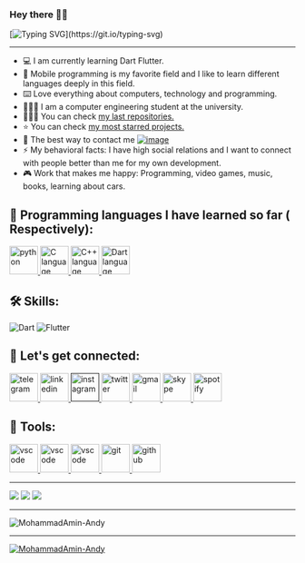 ### Hey there 👋🏻

[![Typing SVG](https://readme-typing-svg.demolab.com?font=Fira+Code&size=14&pause=10000&color=149414&vCenter=true&multiline=true&repeat=false&width=526&lines=I'm+MoahmmadAmin-Andy(Mamin)+Dart+Programmer+work+with+Flutter+FrameWork.)](https://git.io/typing-svg)

-----------------

- 💻  I am currently learning Dart Flutter.
- 📱 Mobile programming is my favorite field and I like to learn different languages ​​deeply in this field.
- ⌨️ Love everything about computers, technology and programming.
- 👨🏻‍🎓  I am a computer engineering student at the university.
- 👨🏻‍💻  You can check [my last repositories.](https://github.com/MohammadAmin-Andy?tab=repositories)
- ⭐   You can check [my most starred projects.](https://github.com/MohammadAmin-Andy?tab=repositories&q=&type=&language=&sort=stargazers)
- 📧  The best way to contact me  [![image](https://img.shields.io/badge/-pg.mohammadamin@gmail.com-c14438?style=flat-square&logo=Gmail&logoColor=white&link=mailto:pg.mohammadamin@gmail.com)](mailto:pg.mohammadamin@gmail.com)
- ⚡️  My behavioral facts: I have high social relations and I want to connect with people better than me for my own development.
- 🎮  Work that makes me happy: Programming, video games, music, books, learning about cars.
 

## 🧠 Programming languages ​​I have learned so far ( Respectively):

<p> <a href="https://www.python.org" target="_blank" rel="noreferrer"> <img src="https://raw.githubusercontent.com/bablubambal/All_logo_and_pictures/1ac69ce5fbc389725f16f989fa53c62d6e1b4883/programming%20languages/python.svg" alt="python" width="50" height="50"/> </a> <a href="https://www.cprogramming.com" target="_blank" rel="noreferrer"> <img src="https://raw.githubusercontent.com/bablubambal/All_logo_and_pictures/1ac69ce5fbc389725f16f989fa53c62d6e1b4883/programming%20languages/c.svg" alt="C language" width="50" height="50"/> </a> 
<a href="https://cplusplus.com" target="_blank" rel="noreferrer"> <img src="https://raw.githubusercontent.com/bablubambal/All_logo_and_pictures/1ac69ce5fbc389725f16f989fa53c62d6e1b4883/programming%20languages/c%2B%2B.svg" alt="C++ language" width="50" height="50"/> </a> 
<a href="https://dart.dev/" target="_blank" rel="noreferrer"> <img src="https://raw.githubusercontent.com/bablubambal/All_logo_and_pictures/1ac69ce5fbc389725f16f989fa53c62d6e1b4883/programming%20languages/dart.svg" alt="Dart language" width="50" height="50"/> </a> </p>


## 🛠 Skills:

![Dart](https://img.shields.io/badge/dart-%230175C2.svg?style=for-the-badge&logo=dart&logoColor=white)
![Flutter](https://img.shields.io/badge/Flutter-%2302569B.svg?style=for-the-badge&logo=Flutter&logoColor=white)

## 🔗  Let's get connected:

<a href="https://t.me/real_Mamin" target="_blank">
  <img src="https://github-production-user-asset-6210df.s3.amazonaws.com/79712314/238192520-a8429250-0cbb-46d1-9ad6-b82fb8b99349.svg" alt="telegram" width="50" height="50"/>
</a>

<a href="https://www.linkedin.com/in/mohammad-amin-amirkolaei-andy-588448239" target="_blank">
  <img src="https://github-production-user-asset-6210df.s3.amazonaws.com/79712314/238661011-148a23f5-07be-4fb9-bda2-6671852ca716.svg" alt="linkedin" width="50" height="50"/>
</a>
<a href="" target="_blank">
  <img src="https://github-production-user-asset-6210df.s3.amazonaws.com/79712314/238192493-8d077bb1-c29a-4100-a0e2-b3bc27244820.svg" alt="instagram" width="50" height="50"/>
</a>
<a href="https://twitter.com/MohammadAmin_pg" target="_blank">
  <img src="https://upload.wikimedia.org/wikipedia/commons/5/53/X_logo_2023_original.svg" alt="twitter" width="50" height="50"/>
</a>
<a href="pg.mohammadamin@gmail.com" target="_blank">
  <img src="https://upload.wikimedia.org/wikipedia/commons/7/7e/Gmail_icon_%282020%29.svg" alt="gmail" width="50" height="50"/>
</a>
<a href="https://join.skype.com/invite/g0b7X6fUIJ6u" target="_blank">
  <img src="https://upload.wikimedia.org/wikipedia/commons/6/60/Skype_logo_%282019%E2%80%93present%29.svg" alt="skype" width="50" height="50"/>
</a>
<a href="https://open.spotify.com/user/31nzb5buqmpfyxtcusyqvajoxunu" target="_blank">
  <img src="https://upload.wikimedia.org/wikipedia/commons/8/84/Spotify_icon.svg" alt="spotify" width="50" height="50"/>
</a>

## 🔧 Tools:


<a href="https://code.visualstudio.com/" target="_blank">
  <img src="https://upload.wikimedia.org/wikipedia/commons/9/9a/Visual_Studio_Code_1.35_icon.svg" alt="vscode" width="50" height="50"/>
</a>
<a href="https://developer.android.com/studio?gclid=CjwKCAjw3dCnBhBCEiwAVvLcu6fcZ34Hm8rEqtLlzZ9rHhItPpr540icbMPlOlrfZWPoy5ZwOuiCtRoCI1EQAvD_BwE&gclsrc=aw.ds" target="_blank">
  <img src="https://upload.wikimedia.org/wikipedia/commons/9/95/Android_Studio_Icon_3.6.svg" alt="vscode" width="50" height="50"/>
</a>
<a href="https://www.jetbrains.com/idea/promo/?source=google&medium=cpc&campaign=9736965298&term=intellij&content=602143185985&gad=1&gclid=CjwKCAjw3dCnBhBCEiwAVvLcux1YnAOjYo9hHbb3SU9aIzhLYi9xRTDeZHccO9n7_xmuvbTIpsdgjxoCkFkQAvD_BwE" target="_blank">
  <img src="https://upload.wikimedia.org/wikipedia/commons/9/9c/IntelliJ_IDEA_Icon.svg" alt="vscode" width="50" height="50"/>
</a>
<a href="https://git-scm.com/" target="_blank">
  <img src="https://upload.wikimedia.org/wikipedia/commons/e/e0/Git-logo.svg" alt="git" width="50" height="50"/>
</a>
<a href="https://github.com/" target="_blank">
  <img src="https://upload.wikimedia.org/wikipedia/commons/9/91/Octicons-mark-github.svg" alt="github" width="50" height="50"/>
</a>

-----------------

![](https://github-readme-stats.vercel.app/api/top-langs/?username=MohammadAmin-Andy&theme=dark&hide_border=true&include_all_commits=false&count_private=true&layout=compact)
![](https://github-readme-stats.vercel.app/api?username=MohammadAmin-Andy&theme=dark&hide_border=true&include_all_commits=false&count_private=true)
![](https://github-readme-streak-stats.herokuapp.com/?user=masihgh&theme=dark&hide_border=true)

-----------------

<p align="left"> <img src="https://komarev.com/ghpvc/?username=MohammadAmin-Andy&label=Profile%20views&color=0e75b6&style=flat" alt="MohammadAmin-Andy" /> </p>

-----------------

<p align="left"> <a href="https://github.com/ryo-ma/github-profile-trophy"><img src="https://github-profile-trophy.vercel.app/?username=MohammadAmin-Andy" alt="MohammadAmin-Andy" /></a> </p

-----------------
